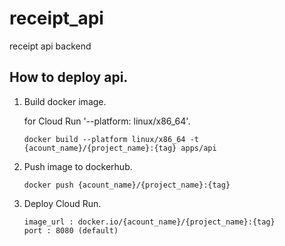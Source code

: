 # receipt_api
receipt api backend

## How to deploy api.

1. Build docker image.

    for Cloud Run '--platform: linux/x86_64'.

    ```
    docker build --platform linux/x86_64 -t {acount_name}/{project_name}:{tag} apps/api
    ```

1. Push image to dockerhub.

    ```
    docker push {acount_name}/{project_name}:{tag}
    ```

1. Deploy Cloud Run.

    ```
    image_url : docker.io/{acount_name}/{project_name}:{tag}
    port : 8080 (default)
    ```
